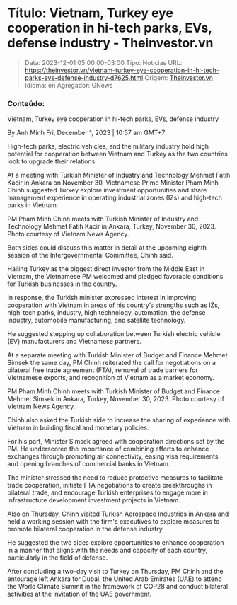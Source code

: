 # Título: Vietnam, Turkey eye cooperation in hi-tech parks, EVs, defense industry - Theinvestor.vn

>Data: 2023-12-01 05:00:00-03:00
>Tipo: Notícias
>URL: https://theinvestor.vn/vietnam-turkey-eye-cooperation-in-hi-tech-parks-evs-defense-industry-d7625.html
>Origem: [Theinvestor.vn](https://theinvestor.vn)
>Idioma: en
>Agregador: GNews

### Conteúdo:

Vietnam, Turkey eye cooperation in hi-tech parks, EVs, defense industry

By Anh Minh Fri, December 1, 2023 | 10:57 am GMT+7

High-tech parks, electric vehicles, and the military industry hold high potential for cooperation between Vietnam and Turkey as the two countries look to upgrade their relations.

At a meeting with Turkish Minister of Industry and Technology Mehmet Fatih Kacir in Ankara on November 30, Vietnamese Prime Minister Pham Minh Chinh suggested Turkey explore investment opportunities and share management experience in operating industrial zones (IZs) and high-tech parks in Vietnam.

PM Pham Minh Chinh meets with Turkish Minister of Industry and Technology Mehmet Fatih Kacir in Ankara, Turkey, November 30, 2023. Photo courtesy of Vietnam News Agency.

Both sides could discuss this matter in detail at the upcoming eighth session of the Intergovernmental Committee, Chinh said.

Hailing Turkey as the biggest direct investor from the Middle East in Vietnam, the Vietnamese PM welcomed and pledged favorable conditions for Turkish businesses in the country.

In response, the Turkish minister expressed interest in improving cooperation with Vietnam in areas of his country’s strengths such as IZs, high-tech parks, industry, high technology, automation, the defense industry, automobile manufacturing, and satellite technology.

He suggested stepping up collaboration between Turkish electric vehicle (EV) manufacturers and Vietnamese partners.

At a separate meeting with Turkish Minister of Budget and Finance Mehmet Simsek the same day, PM Chinh reiterated the call for negotiations on a bilateral free trade agreement (FTA), removal of trade barriers for Vietnamese exports, and recognition of Vietnam as a market economy.

PM Pham Minh Chinh meets with Turkish Minister of Budget and Finance Mehmet Simsek in Ankara, Turkey, November 30, 2023. Photo courtesy of Vietnam News Agency.

Chinh also asked the Turkish side to increase the sharing of experience with Vietnam in building fiscal and monetary policies.

For his part, Minister Simsek agreed with cooperation directions set by the PM. He underscored the importance of combining efforts to enhance exchanges through promoting air connectivity, easing visa requirements, and opening branches of commercial banks in Vietnam.

The minister stressed the need to reduce protective measures to facilitate trade cooperation, initiate FTA negotiations to create breakthroughs in bilateral trade, and encourage Turkish enterprises to engage more in infrastructure development investment projects in Vietnam.

Also on Thursday, Chinh visited Turkish Aerospace Industries in Ankara and held a working session with the firm's executives to explore measures to promote bilateral cooperation in the defense industry.

He suggested the two sides explore opportunities to enhance cooperation in a manner that aligns with the needs and capacity of each country, particularly in the field of defense.

After concluding a two-day visit to Turkey on Thursday, PM Chinh and the entourage left Ankara for Dubai, the United Arab Emirates (UAE) to attend the World Climate Summit in the framework of COP28 and conduct bilateral activities at the invitation of the UAE government.
